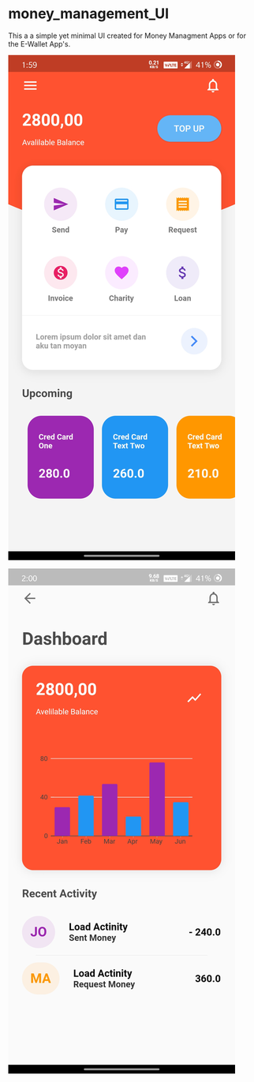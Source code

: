 # money_management_UI
This a a simple yet minimal UI created for Money Managment Apps or for the E-Wallet App's.

![](assets/preview1.jpg)

![](assets/preview2.jpg)

